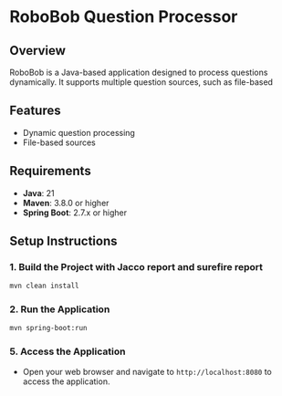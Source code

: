 # RoboBob Question Processor

## Overview
RoboBob is a Java-based application designed to process questions dynamically. 
It supports multiple question sources, such as file-based 

## Features
- Dynamic question processing
- File-based sources

## Requirements
- **Java**: 21
- **Maven**: 3.8.0 or higher
- **Spring Boot**: 2.7.x or higher

## Setup Instructions

### 1. Build the Project with Jacco report and surefire report
```bash
mvn clean install 

```
### 2. Run the Application
```bash
mvn spring-boot:run
```
### 5. Access the Application
- Open your web browser and navigate to `http://localhost:8080` to access the application.

